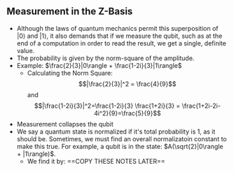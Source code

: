 ## Measurement in the Z-Basis
- Although the laws of quantum mechanics permit this superposition of $|0\rangle$ and $|1\rangle$, it also demands that if we measure the qubit, such as at the end of a computation in order to read the result, we get a single, definite value.
- The probability is given by the norm-square of the amplitude. 
- Example: $\frac{2}{3}|0\rangle + \frac{1-2i}{3}|1\rangle$ 
	- Calculating the Norm Square: $$|\frac{2}{3}|^2 = \frac{4}{9}$$ and $$|\frac{1-2i}{3}|^2=\frac{1-2i}{3} \frac{1+2i}{3} = \frac{1+2i-2i-4i^2}{9}=\frac{5}{9}$$
- Measurement collapses the qubit
- We say a quantum state is normalized if it's total probability is $1$, as it should be. Sometimes, we must find an overall normalizatoin constant to make this true. For example, a qubit is in the state: $A(\sqrt{2}|0\rangle + |1\rangle)$. 
	- We find it by: ==COPY THESE NOTES LATER==